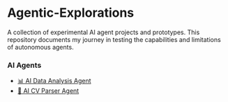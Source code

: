 # Agentic-Explorations
A collection of experimental AI agent projects and prototypes. This repository documents my journey in testing the capabilities and limitations of autonomous agents.

### AI Agents

*   [📊 AI Data Analysis Agent](data_analyst_agent/)
*   [📑 AI CV Parser Agent](cv_parser_agent/)